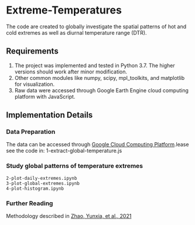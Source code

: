 # Extreme-Temperatures
The code are created to globally investigate the spatial patterns of hot and cold extremes as well as diurnal temperature range (DTR). 

## Requirements

1. The project was implemented and tested in Python 3.7. The higher versions should work after minor modification.
2. Other common modules like numpy, scipy, mpl_toolkits, and matplotlib for visualization.
3. Raw data were accessed through Google Earth Engine cloud computing platform with JavaScript.


## Implementation Details

### Data Preparation

The data can be accessed through [Google Cloud Computing Platform](https://code.earthengine.google.com/3596a7d8f40f4195cf8102a0ce81ac3c).lease see the code in: 1-extract-global-temperature.js


### Study global patterns of temperature extremes
```
2-plot-daily-extremes.ipynb
3-plot-global-extremes.ipynb
4-plot-histogram.ipynb
```



### Further Reading

Methodology described in [Zhao, Yunxia, et al., 2021](https://journals.ametsoc.org/view/journals/bams/102/9/BAMS-D-20-0325.1.xml)





